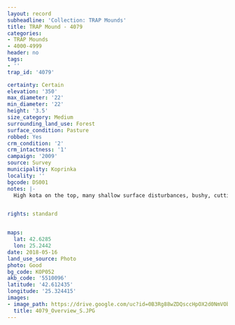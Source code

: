 ```yaml
---
layout: record
subheadline: 'Collection: TRAP Mounds'
title: TRAP Mound - 4079
categories:
- TRAP Mounds
- 4000-4999
header: no
tags:
- ''
trap_id: '4079'

certainty: Certain
elevation: '350'
max_diameter: '22'
min_diameter: '22'
height: '3.5'
size_category: Medium
surrounding_land_use: Forest
surface_condition: Pasture
robbed: Yes
crm_condition: '2'
crm_intactness: '1'
campaign: '2009'
source: Survey
municipality: Koprinka
locality: ''
bgcode: DS001
notes: |-
  High kota on the top, many shallow surface disturbances, bushy, cutting on the NE side - modern concrete building.


rights: standard


maps:
  lat: 42.6285
  lon: 25.2442
date: 2018-05-16
land_use_source: Photo
photo: Good
bg_code: КОР052
akb_code: '5510096'
latitude: '42.612435'
longitude: '25.324415'
images:
- image_path: https://drive.google.com/uc?id=0B3Rg88wZDQsccHpOX2d0NmVOblE
  title: 4079_Overview_S.JPG
---
```


